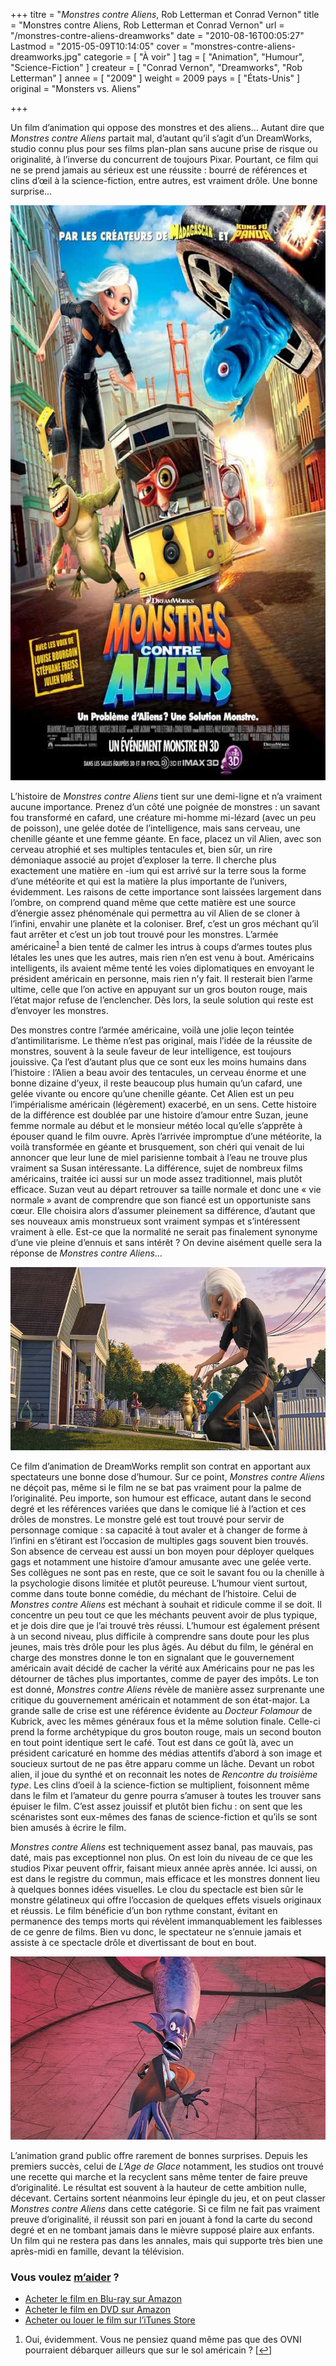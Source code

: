 +++
titre = "<em>Monstres contre Aliens</em>, Rob Letterman et Conrad Vernon"
title = "Monstres contre Aliens, Rob Letterman et Conrad Vernon"
url = "/monstres-contre-aliens-dreamworks"
date = "2010-08-16T00:05:27"
Lastmod = "2015-05-09T10:14:05"
cover = "monstres-contre-aliens-dreamworks.jpg"
categorie = [ "À voir" ]
tag = [ "Animation", "Humour", "Science-Fiction" ]
createur = [ "Conrad Vernon", "Dreamworks", "Rob Letterman" ]
annee = [ "2009" ]
weight = 2009
pays = [ "États-Unis" ]
original = "Monsters vs. Aliens"

+++

<p>Un film d&rsquo;animation qui oppose des monstres et des aliens… Autant dire que <em>Monstres contre Aliens</em> partait mal, d&rsquo;autant qu&rsquo;il s&rsquo;agit d&rsquo;un DreamWorks, studio connu plus pour ses films plan-plan sans aucune prise de risque ou originalité, à l&rsquo;inverse du concurrent de toujours Pixar. Pourtant, ce film qui ne se prend jamais au sérieux est une réussite : bourré de références et clins d&rsquo;œil à la science-fiction, entre autres, est vraiment drôle. Une bonne surprise…</p>
<a href="http://www.allocine.fr/film/fichefilm_gen_cfilm=123533.html"><img class="aligncenter" src="monstres-contre-aliens.jpg" border="0" alt="monstres-contre-aliens.jpg" width="690" height="920" /></a>
<p>L&rsquo;histoire de <em>Monstres contre Aliens</em> tient sur une demi-ligne et n&rsquo;a vraiment aucune importance. Prenez d&rsquo;un côté une poignée de monstres : un savant fou transformé en cafard, une créature mi-homme mi-lézard (avec un peu de poisson), une gelée dotée de l&rsquo;intelligence, mais sans cerveau, une chenille géante et une femme géante. En face, placez un vil Alien, avec son cerveau atrophié et ses multiples tentacules et, bien sûr, un rire démoniaque associé au projet d&rsquo;exploser la terre. Il cherche plus exactement une matière en -ium qui est arrivé sur la terre sous la forme d&rsquo;une météorite et qui est la matière la plus importante de l&rsquo;univers, évidemment. Les raisons de cette importance sont laissées largement dans l&rsquo;ombre, on comprend quand même que cette matière est une source d&rsquo;énergie assez phénoménale qui permettra au vil Alien de se cloner à l&rsquo;infini, envahir une planète et la coloniser. Bref, c&rsquo;est un gros méchant qu&rsquo;il faut arrêter et c&rsquo;est un job tout trouvé pour les monstres. L&rsquo;armée américaine<sup><a href="#footnote_0_3825" id="identifier_0_3825" class="footnote-link footnote-identifier-link" title="Oui, &eacute;videmment. Vous ne pensiez quand m&ecirc;me pas que des OVNI pourraient d&eacute;barquer ailleurs que sur le sol am&eacute;ricain ?">1</a></sup> a bien tenté de calmer les intrus à coups d&rsquo;armes toutes plus létales les unes que les autres, mais rien n&rsquo;en est venu à bout. Américains intelligents, ils avaient même tenté les voies diplomatiques en envoyant le président américain en personne, mais rien n&rsquo;y fait. Il resterait bien l&rsquo;arme ultime, celle que l&rsquo;on active en appuyant sur un gros bouton rouge, mais l&rsquo;état major refuse de l&rsquo;enclencher. Dès lors, la seule solution qui reste est d&rsquo;envoyer les monstres.</p>
<p>Des monstres contre l&rsquo;armée américaine, voilà une jolie leçon teintée d&rsquo;antimilitarisme. Le thème n&rsquo;est pas original, mais l&rsquo;idée de la réussite de monstres, souvent à la seule faveur de leur intelligence, est toujours jouissive. Ça l&rsquo;est d&rsquo;autant plus que ce sont eux les moins humains dans l&rsquo;histoire : l&rsquo;Alien a beau avoir des tentacules, un cerveau énorme et une bonne dizaine d&rsquo;yeux, il reste beaucoup plus humain qu&rsquo;un cafard, une gelée vivante ou encore qu&rsquo;une chenille géante. Cet Alien est un peu l&rsquo;impérialisme américain (légèrement) exacerbé, en un sens. Cette histoire de la différence est doublée par une histoire d&rsquo;amour entre Suzan, jeune femme normale au début et le monsieur météo local qu&rsquo;elle s&rsquo;apprête à épouser quand le film ouvre. Après l&rsquo;arrivée impromptue d&rsquo;une météorite, la voilà transformée en géante et brusquement, son chéri qui venait de lui annoncer que leur lune de miel parisienne tombait à l&rsquo;eau ne trouve plus vraiment sa Susan intéressante. La différence, sujet de nombreux films américains, traitée ici aussi sur un mode assez traditionnel, mais plutôt efficace. Suzan veut au départ retrouver sa taille normale et donc une &laquo;&nbsp;vie normale&nbsp;&raquo; avant de comprendre que son fiancé est un opportuniste sans cœur. Elle choisira alors d&rsquo;assumer pleinement sa différence, d&rsquo;autant que ses nouveaux amis monstrueux sont vraiment sympas et s&rsquo;intéressent vraiment à elle. Est-ce que la normalité ne serait pas finalement synonyme d&rsquo;une vie pleine d&rsquo;ennuis et sans intérêt ? On devine aisément quelle sera la réponse de <em>Monstres contre Aliens</em>…</p>
<img class="aligncenter" src="dreamworks-montres-aliens.jpg" border="0" alt="dreamworks-montres-aliens.jpg" width="690" height="293" />
<p>Ce film d&rsquo;animation de DreamWorks remplit son contrat en apportant aux spectateurs une bonne dose d&rsquo;humour. Sur ce point, <em>Monstres contre Aliens</em> ne déçoit pas, même si le film ne se bat pas vraiment pour la palme de l&rsquo;originalité. Peu importe, son humour est efficace, autant dans le second degré et les références variées que dans le comique lié à l&rsquo;action et ces drôles de monstres. Le monstre gelé est tout trouvé pour servir de personnage comique : sa capacité à tout avaler et à changer de forme à l&rsquo;infini en s&rsquo;étirant est l&rsquo;occasion de multiples gags souvent bien trouvés. Son absence de cerveau est aussi un bon moyen pour déployer quelques gags et notamment une histoire d&rsquo;amour amusante avec une gelée verte. Ses collègues ne sont pas en reste, que ce soit le savant fou ou la chenille à la psychologie disons limitée et plutôt peureuse. L&rsquo;humour vient surtout, comme dans toute bonne comédie, du méchant de l&rsquo;histoire. Celui de <em>Monstres contre Aliens</em> est méchant à souhait et ridicule comme il se doit. Il concentre un peu tout ce que les méchants peuvent avoir de plus typique, et je dois dire que je l&rsquo;ai trouvé très réussi. L&rsquo;humour est également présent à un second niveau, plus difficile à comprendre sans doute pour les plus jeunes, mais très drôle pour les plus âgés. Au début du film, le général en charge des monstres donne le ton en signalant que le gouvernement américain avait décidé de cacher la vérité aux Américains pour ne pas les détourner de tâches plus importantes, comme de payer des impôts. Le ton est donné, <em>Monstres contre Aliens</em> révèle de manière assez surprenante une critique du gouvernement américain et notamment de son état-major. La grande salle de crise est une référence évidente au <em>Docteur Folamour</em> de Kubrick, avec les mêmes généraux fous et la même solution finale. Celle-ci prend la forme archétypique du gros bouton rouge, mais un second bouton en tout point identique sert le café. Tout est dans ce goût là, avec un président caricaturé en homme des médias attentifs d&rsquo;abord à son image et soucieux surtout de ne pas être apparu comme un lâche. Devant un robot alien, il joue du synthé et on reconnait les notes de <em>Rencontre du troisième type</em>. Les clins d&rsquo;oeil à la science-fiction se multiplient, foisonnent même dans le film et l&rsquo;amateur du genre pourra s&rsquo;amuser à toutes les trouver sans épuiser le film. C&rsquo;est assez jouissif et plutôt bien fichu : on sent que les scénaristes sont eux-mêmes des fanas de science-fiction et qu&rsquo;ils se sont bien amusés à écrire le film.</p>
<p><em>Monstres contre Aliens</em> est techniquement assez banal, pas mauvais, pas daté, mais pas exceptionnel non plus. On est loin du niveau de ce que les studios Pixar peuvent offrir, faisant mieux année après année. Ici aussi, on est dans le registre du commun, mais efficace et les monstres donnent lieu à quelques bonnes idées visuelles. Le clou du spectacle est bien sûr le monstre gélatineux qui offre l&rsquo;occasion de quelques effets visuels originaux et réussis. Le film bénéficie d&rsquo;un bon rythme constant, évitant en permanence des temps morts qui révèlent immanquablement les faiblesses de ce genre de films. Bien vu donc, le spectateur ne s&rsquo;ennuie jamais et assiste à ce spectacle drôle et divertissant de bout en bout.</p>
<img class="aligncenter" src="monsters-vs-aliens.jpg" border="0" alt="monsters-vs-aliens.jpg" width="690" height="293" />
<p>L&rsquo;animation grand public offre rarement de bonnes surprises. Depuis les premiers succès, celui de <em>L&rsquo;Age de Glace</em> notamment, les studios ont trouvé une recette qui marche et la recyclent sans même tenter de faire preuve d&rsquo;originalité. Le résultat est souvent à la hauteur de cette ambition nulle, décevant. Certains sortent néanmoins leur épingle du jeu, et on peut classer <em>Monstres contre Aliens</em> dans cette catégorie. Si ce film ne fait pas vraiment preuve d&rsquo;originalité, il réussit son pari en jouant à fond la carte du second degré et en ne tombant jamais dans le mièvre supposé plaire aux enfants. Un film qui ne restera pas dans les annales, mais qui supporte très bien une après-midi en famille, devant la télévision.</p>
<div class="amazon">
<h3>Vous voulez <a href="http://voiretmanger.fr/soutien/">m&rsquo;aider</a> ?</h3>
<ul>
<li><a href="http://www.amazon.fr/gp/product/B002JP9X7K/ref=as_li_ss_tl?ie=UTF8&amp;tag=leblogdenic07-21&amp;linkCode=as2&amp;camp=1642&amp;creative=19458&amp;creativeASIN=B002JP9X7K">Acheter le film en Blu-ray sur Amazon</a></li>
<li><a href="http://www.amazon.fr/gp/product/B004KAKJDY/ref=as_li_ss_tl?ie=UTF8&amp;tag=leblogdenic07-21&amp;linkCode=as2&amp;camp=1642&amp;creative=19458&amp;creativeASIN=B004KAKJDY">Acheter le film en DVD sur Amazon</a></li>
<li><a href="https://itunes.apple.com/fr/movie/monstres-contre-aliens/id909733260">Acheter ou louer le film sur l&rsquo;iTunes Store</a></li>
</ul>
</div>
<ol class="footnotes"><li id="footnote_0_3825" class="footnote">Oui, évidemment. Vous ne pensiez quand même pas que des OVNI pourraient débarquer ailleurs que sur le sol américain ? [<a href="#identifier_0_3825" class="footnote-link footnote-back-link">&#8617;</a>]</li></ol>
